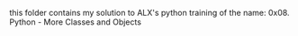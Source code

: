 this folder contains my solution to ALX's python training of the name: 0x08. Python - More Classes and Objects
